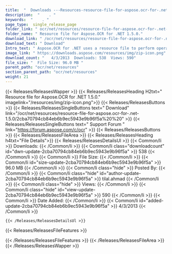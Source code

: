 ```yaml
---
title:  "  Downloads ---Resources-resource-file-for-aspose.ocr-for-.net-1.5.0 . " 
description:  "    . " 
keywords:  "    . " 
page_type:  single_release_page
folder_link: " ocr/net/resources/resource-file-for-aspose.ocr-for-.net-1.5.0/"
folder_name: " Resource file for Aspose.OCR for .NET 1.5.0."
download_link: " /ocr/net/resources/resource-file-for-aspose.ocr-for-.net-1.5.0/2cba70794cb84eb6b9ec5943e9b96f5a"
download_text: " Download"
Intro_text: " Aspose.OCR for .NET uses a resource file to perform operations against the image..."
image_link: " https://downloads.aspose.com/resources/img/zip-icon.png"
download_count: "   4/3/2013  Downloads: 538  Views: 590"
file_size: "  File Size: 96.0 MB "
parent_path: "ocr/net/resources"
section_parent_path: "ocr/net/resources"
weight: 21 
---
```


{{< Releases/ReleasesWapper >}}
  {{< Releases/ReleasesHeading H2txt=" Resource file for Aspose.OCR for .NET 1.5.0." imagelink="/resources/img/zip-icon.png">}}
  {{< Releases/ReleasesButtons >}}
    {{< Releases/ReleasesSingleButtons text=" Download" link="/ocr/net/resources/resource-file-for-aspose.ocr-for-.net-1.5.0/2cba70794cb84eb6b9ec5943e9b96f5a%20%20" >}}
    {{< Releases/ReleasesSingleButtons text=" Support Forum " link="https://forum.aspose.com/c/ocr" >}}
  {{< Releases/ReleasesButtons >}}
  {{< Releases/ReleasesFileArea >}}
    {{< Releases/ReleasesHeading h4txt="File Details">}}
    {{< Releases/ReleasesDetailsUl >}}
            {{< Common/li  >}} Downloads: {{< /Common/li >}} 
      {{< Common/li class="downloadcount" id="dwn-update-2cba70794cb84eb6b9ec5943e9b96f5a" >}} 538 {{< /Common/li >}} 
      {{< Common/li  >}} File Size: {{< /Common/li >}} 
      {{< Common/li id="size-update-2cba70794cb84eb6b9ec5943e9b96f5a" >}} 96.0 MB {{< /Common/li >}} 
      {{< Common/li  class="hide" >}} Posted By: {{< /Common/li >}} 
      {{< Common/li class="hide" id="author-update-2cba70794cb84eb6b9ec5943e9b96f5a" >}} tilal.ahmad {{< /Common/li >}} 
      {{< Common/li class="hide"  >}} Views: {{< /Common/li >}} 
      {{< Common/li class="hide" id="view-update-2cba70794cb84eb6b9ec5943e9b96f5a" >}} 590 {{< /Common/li >}} 
      {{< Common/li  >}} Date Added: {{< /Common/li >}} 
      {{< Common/li id="added-update-2cba70794cb84eb6b9ec5943e9b96f5a" >}} 4/3/2013 {{< /Common/li >}} 

    {{< /Releases/ReleasesDetailsUl >}}

  {{< Releases/ReleasesFileFeatures >}}
      
  {{< /Releases/ReleasesFileFeatures >}}
 {{< /Releases/ReleasesFileArea >}}
{{< /Releases/ReleasesWapper >}}


